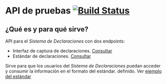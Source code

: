 # API de pruebas [![Build Status](https://travis-ci.org/PDNMX/dummy_api.svg?branch=master)](https://travis-ci.org/PDNMX/dummy_api)

## ¿Qué es y para qué sirve?
API para el *Sistema de Declaraciones* con dos endpoints:
- Interfaz de captura de declaraciones. [Consultar](https://github.com/PDNMX/declaraciones)
- Estándar de declaraciones. [Consultar](https://github.com/PDNMX/api_docs/tree/master/S1)

Sirve para que los usuarios del *Sistema de Declaraciones* puedan acceder y consumir la información en el formato del estándar. definido. Ver [ejemplo del estándar](https://github.com/PDNMX/api_docs/blob/master/S1/example.json)

